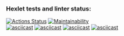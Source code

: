 ### Hexlet tests and linter status:
[![Actions Status](https://github.com/packman1783/java-project-61/workflows/hexlet-check/badge.svg)](https://github.com/packman1783/java-project-61/actions)
[![Maintainability](https://api.codeclimate.com/v1/badges/9ad08bb86331954798e2/maintainability)](https://codeclimate.com/github/packman1783/java-project-61/maintainability)  
[![asciicast](https://asciinema.org/a/605125.svg)](https://asciinema.org/a/605125)
[![asciicast](https://asciinema.org/a/605260.svg)](https://asciinema.org/a/605260)
[![asciicast](https://asciinema.org/a/605414.svg)](https://asciinema.org/a/605414)
[![asciicast](https://asciinema.org/a/605604.svg)](https://asciinema.org/a/605604)
